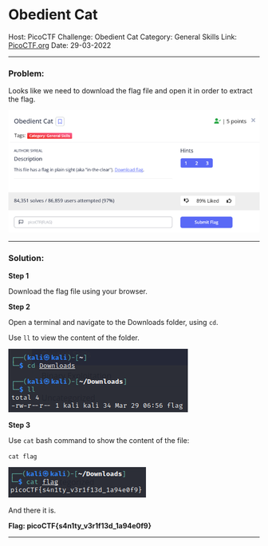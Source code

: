 # **Obedient Cat**
Host: PicoCTF 
Challenge:  Obedient Cat
Category: General Skills
Link: [PicoCTF.org](https://picoctf.org/)
Date: 29-03-2022

---

### **Problem:**
Looks like we need to download the flag file and open it in order to extract the flag.

![](./attachments/Pasted%20image%2020220329124831.png)


---

### **Solution:**

**Step 1**

Download the flag file using your browser.

**Step 2**

Open a terminal and navigate to the Downloads folder, using `cd`.

Use `ll` to view the content of the folder.

![](./attachments/Pasted%20image%2020220329130407.png)

**Step 3**

Use `cat` bash command to show the content of the file:

`cat flag`

![](./attachments/Pasted%20image%2020220329130444.png)

And there it is.

**Flag: picoCTF{s4n1ty_v3r1f13d_1a94e0f9}**


---
